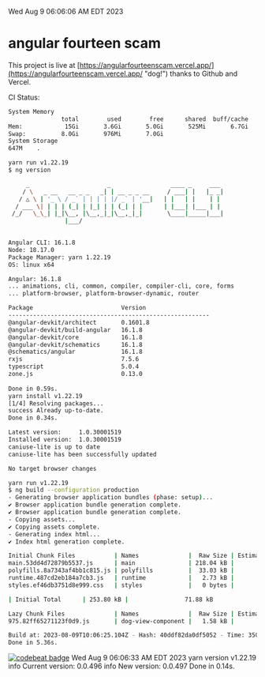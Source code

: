 Wed Aug  9 06:06:06 AM EDT 2023

# angular fourteen scam


This project is live at [https://angularfourteenscam.vercel.app/](https://angularfourteenscam.vercel.app/ "dog!") thanks to Github and Vercel.

CI Status: 

```bash
System Memory
               total        used        free      shared  buff/cache   available
Mem:            15Gi       3.6Gi       5.0Gi       525Mi       6.7Gi        10Gi
Swap:          8.0Gi       976Mi       7.0Gi
System Storage
647M	.
```
```bash
yarn run v1.22.19
$ ng version

     _                      _                 ____ _     ___
    / \   _ __   __ _ _   _| | __ _ _ __     / ___| |   |_ _|
   / △ \ | '_ \ / _` | | | | |/ _` | '__|   | |   | |    | |
  / ___ \| | | | (_| | |_| | | (_| | |      | |___| |___ | |
 /_/   \_\_| |_|\__, |\__,_|_|\__,_|_|       \____|_____|___|
                |___/
    

Angular CLI: 16.1.8
Node: 18.17.0
Package Manager: yarn 1.22.19
OS: linux x64

Angular: 16.1.8
... animations, cli, common, compiler, compiler-cli, core, forms
... platform-browser, platform-browser-dynamic, router

Package                         Version
---------------------------------------------------------
@angular-devkit/architect       0.1601.8
@angular-devkit/build-angular   16.1.8
@angular-devkit/core            16.1.8
@angular-devkit/schematics      16.1.8
@schematics/angular             16.1.8
rxjs                            7.5.6
typescript                      5.0.4
zone.js                         0.13.0
    
Done in 0.59s.
yarn install v1.22.19
[1/4] Resolving packages...
success Already up-to-date.
Done in 0.34s.
```
```bash
Latest version:     1.0.30001519
Installed version:  1.0.30001519
caniuse-lite is up to date
caniuse-lite has been successfully updated

No target browser changes
```
```bash
yarn run v1.22.19
$ ng build --configuration production
- Generating browser application bundles (phase: setup)...
✔ Browser application bundle generation complete.
✔ Browser application bundle generation complete.
- Copying assets...
✔ Copying assets complete.
- Generating index html...
✔ Index html generation complete.

Initial Chunk Files           | Names              |  Raw Size | Estimated Transfer Size
main.53dd4d72879b5537.js      | main               | 218.04 kB |                59.95 kB
polyfills.8a7343af4bb1c815.js | polyfills          |  33.03 kB |                10.66 kB
runtime.487cd2eb184a7cb3.js   | runtime            |   2.73 kB |                 1.27 kB
styles.ef46db3751d8e999.css   | styles             |   0 bytes |                       -

| Initial Total      | 253.80 kB |                71.88 kB

Lazy Chunk Files              | Names              |  Raw Size | Estimated Transfer Size
975.82ff65271123f0d9.js       | dog-view-component |   1.58 kB |               792 bytes

Build at: 2023-08-09T10:06:25.104Z - Hash: 40ddf82da0df5052 - Time: 3502ms
Done in 5.36s.
```
[![codebeat badge](https://codebeat.co/badges/8cb3c84a-d002-4f78-98dd-3540260c751a)](https://codebeat.co/projects/github-com-kfedora-angularfourteenscam-master)
Wed Aug  9 06:06:33 AM EDT 2023
yarn version v1.22.19
info Current version: 0.0.496
info New version: 0.0.497
Done in 0.14s.
